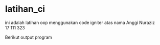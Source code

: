 # latihan_ci
ini adalah latihan oop menggunakan code igniter atas nama Anggi Nuraziz 17 111 323

Berikut output program


